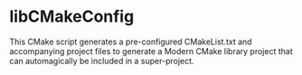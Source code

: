 # libCMakeConfig

This CMake script generates a pre-configured CMakeList.txt and accompanying 
project files to generate a Modern CMake library project that can automagically
be included in a super-project.